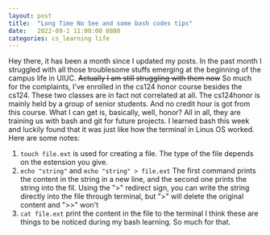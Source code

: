 ```yaml
---
layout: post
title:  "Long Time No See and some bash codes tips"
date:   2022-09-1 11:00:00 0800
categories: cs_learning life
--- 
```

Hey there, it has been a month since I updated my posts. In the past month I struggled with all those troublesome stuffs emerging at the beginning of the campus life in UIUC.
~~Actually I am still struggling with them now~~
So much for the complaints, I've enrolled in the cs124 honor course besides the cs124. These two classes are in fact not correlated at all. The cs124honor is mainly held by a group of senior students.
And no credit hour is got from this course. What I can get is, basically, well, honor? 
All in all, they are training us with bash and git for future projects.
I learned bash this week and luckily found that it was just like how the terminal in Linus OS worked.
Here are some notes:
1. `touch file.ext` is used for creating a file. The type of the file depends on the estension you give.
2. `echo "string"` and `echo "string" > file.ext` The first command prints the content in the string in a new line, and the second one prints the string into the fil. Using the ">" redirect sign, you can write the string directly into the file through terminal, but ">" will delete the original content and ">>" won't 
3. `cat file.ext` print the content in the file to the terminal
I think these are things to be noticed during my bash learning. So much for that.

